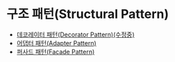 # 구조 패턴(Structural Pattern)

* [데코레이터 패턴(Decorator Pattern)(수정중)](https://github.com/tlarbals824/TIL/blob/main/DesignPattern/DecoratorPattern/DecoratorPattern.md)
* [어댑터 패턴(Adapter Pattern)](https://github.com/tlarbals824/TIL/blob/main/DesignPattern/AdapterPattern/AdapterPattern.md)
* [퍼사드 패턴(Facade Pattern)](https://github.com/tlarbals824/TIL/blob/main/DesignPattern/FacadePattern/FacadePattern.md)